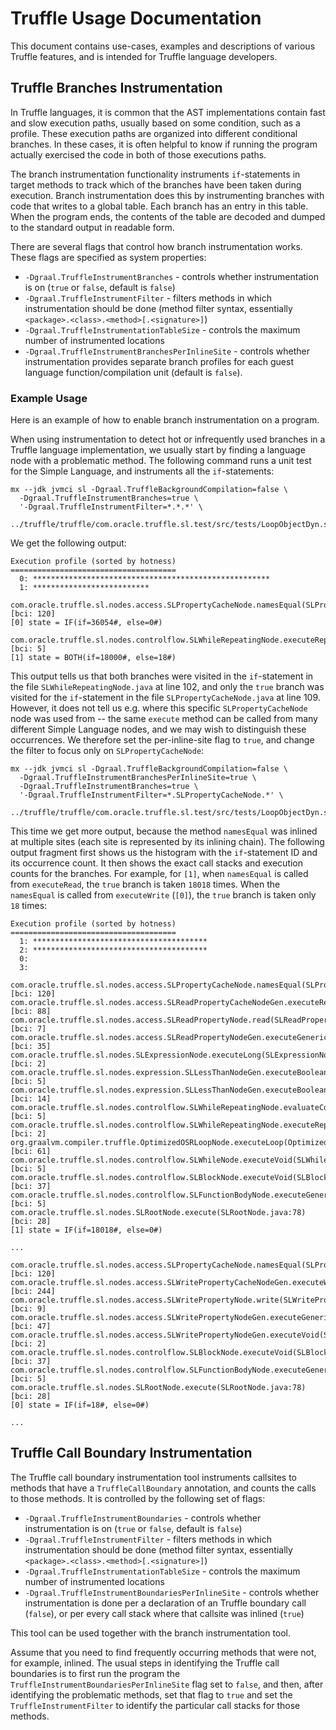 
# Truffle Usage Documentation

This document contains use-cases, examples and descriptions of various Truffle features,
and is intended for Truffle language developers.


## Truffle Branches Instrumentation

In Truffle languages, it is common that the AST implementations contain fast and slow
execution paths, usually based on some condition, such as a profile. These execution
paths are organized into different conditional branches. In these cases, it is often
helpful to know if running the program actually exercised the code in both of those
executions paths.

The branch instrumentation functionality instruments `if`-statements in target methods
to track which of the branches have been taken during execution. Branch instrumentation
does this by instrumenting branches with code that writes to a global
table. Each branch has an entry in this table. When the program ends, the
contents of the table are decoded and dumped to the standard output in readable
form.

There are several flags that control how branch instrumentation works. These flags are
specified as system properties:

- `-Dgraal.TruffleInstrumentBranches` - controls whether instrumentation is on (`true`
  or `false`, default is `false`)
- `-Dgraal.TruffleInstrumentFilter` - filters methods in which instrumentation
  should be done (method filter syntax, essentially `<package>.<class>.<method>[.<signature>]`)
- `-Dgraal.TruffleInstrumentationTableSize` - controls the maximum number of
  instrumented locations
- `-Dgraal.TruffleInstrumentBranchesPerInlineSite` - controls whether instrumentation
  provides separate branch profiles for each guest language function/compilation unit
  (default is `false`).


### Example Usage

Here is an example of how to enable branch instrumentation on a program.

When using instrumentation to detect hot or infrequently used branches in a Truffle
language implementation, we usually start by finding a language node with a
problematic method. The following command runs a unit test for the Simple Language,
and instruments all the `if`-statements:

```
mx --jdk jvmci sl -Dgraal.TruffleBackgroundCompilation=false \
  -Dgraal.TruffleInstrumentBranches=true \
  '-Dgraal.TruffleInstrumentFilter=*.*.*' \
  ../truffle/truffle/com.oracle.truffle.sl.test/src/tests/LoopObjectDyn.sl
```

We get the following output:

```
Execution profile (sorted by hotness)
=====================================
  0: *****************************************************
  1: **************************

com.oracle.truffle.sl.nodes.access.SLPropertyCacheNode.namesEqual(SLPropertyCacheNode.java:109) [bci: 120]
[0] state = IF(if=36054#, else=0#)

com.oracle.truffle.sl.nodes.controlflow.SLWhileRepeatingNode.executeRepeating(SLWhileRepeatingNode.java:102) [bci: 5]
[1] state = BOTH(if=18000#, else=18#)
```

This output tells us that both branches were visited in the `if`-statement in the file
`SLWhileRepeatingNode.java` at line 102, and only the `true` branch was visited for
the `if`-statement in the file `SLPropertyCacheNode.java` at line 109.
However, it does not tell us e.g. where this specific `SLPropertyCacheNode` node was
used from -- the same `execute` method can be called from many different Simple Language
nodes, and we may wish to distinguish these occurrences. We therefore set the
per-inline-site flag to `true`, and change the filter to focus only on
`SLPropertyCacheNode`:

```
mx --jdk jvmci sl -Dgraal.TruffleBackgroundCompilation=false \
  -Dgraal.TruffleInstrumentBranchesPerInlineSite=true \
  -Dgraal.TruffleInstrumentBranches=true \
  '-Dgraal.TruffleInstrumentFilter=*.SLPropertyCacheNode.*' \
  ../truffle/truffle/com.oracle.truffle.sl.test/src/tests/LoopObjectDyn.sl
```

This time we get more output, because the method `namesEqual` was inlined at
multiple sites (each site is represented by its inlining chain). The following output
fragment first shows us the histogram with the `if`-statement ID and its occurrence
count. It then shows the exact call stacks and execution counts for the branches.
For example, for `[1]`, when `namesEqual` is called from `executeRead`, the `true`
branch is taken `18018` times. When the `namesEqual` is called from `executeWrite`
(`[0]`), the `true` branch is taken only `18` times:

```
Execution profile (sorted by hotness)
=====================================
  1: ***************************************
  2: ***************************************
  0:
  3:

com.oracle.truffle.sl.nodes.access.SLPropertyCacheNode.namesEqual(SLPropertyCacheNode.java:109) [bci: 120]
com.oracle.truffle.sl.nodes.access.SLReadPropertyCacheNodeGen.executeRead(SLReadPropertyCacheNodeGen.java:76) [bci: 88]
com.oracle.truffle.sl.nodes.access.SLReadPropertyNode.read(SLReadPropertyNode.java:71) [bci: 7]
com.oracle.truffle.sl.nodes.access.SLReadPropertyNodeGen.executeGeneric(SLReadPropertyNodeGen.java:30) [bci: 35]
com.oracle.truffle.sl.nodes.SLExpressionNode.executeLong(SLExpressionNode.java:81) [bci: 2]
com.oracle.truffle.sl.nodes.expression.SLLessThanNodeGen.executeBoolean_long_long0(SLLessThanNodeGen.java:42) [bci: 5]
com.oracle.truffle.sl.nodes.expression.SLLessThanNodeGen.executeBoolean(SLLessThanNodeGen.java:33) [bci: 14]
com.oracle.truffle.sl.nodes.controlflow.SLWhileRepeatingNode.evaluateCondition(SLWhileRepeatingNode.java:133) [bci: 5]
com.oracle.truffle.sl.nodes.controlflow.SLWhileRepeatingNode.executeRepeating(SLWhileRepeatingNode.java:102) [bci: 2]
org.graalvm.compiler.truffle.OptimizedOSRLoopNode.executeLoop(OptimizedOSRLoopNode.java:113) [bci: 61]
com.oracle.truffle.sl.nodes.controlflow.SLWhileNode.executeVoid(SLWhileNode.java:69) [bci: 5]
com.oracle.truffle.sl.nodes.controlflow.SLBlockNode.executeVoid(SLBlockNode.java:84) [bci: 37]
com.oracle.truffle.sl.nodes.controlflow.SLFunctionBodyNode.executeGeneric(SLFunctionBodyNode.java:81) [bci: 5]
com.oracle.truffle.sl.nodes.SLRootNode.execute(SLRootNode.java:78) [bci: 28]
[1] state = IF(if=18018#, else=0#)

...

com.oracle.truffle.sl.nodes.access.SLPropertyCacheNode.namesEqual(SLPropertyCacheNode.java:109) [bci: 120]
com.oracle.truffle.sl.nodes.access.SLWritePropertyCacheNodeGen.executeWrite(SLWritePropertyCacheNodeGen.java:111) [bci: 244]
com.oracle.truffle.sl.nodes.access.SLWritePropertyNode.write(SLWritePropertyNode.java:73) [bci: 9]
com.oracle.truffle.sl.nodes.access.SLWritePropertyNodeGen.executeGeneric(SLWritePropertyNodeGen.java:33) [bci: 47]
com.oracle.truffle.sl.nodes.access.SLWritePropertyNodeGen.executeVoid(SLWritePropertyNodeGen.java:41) [bci: 2]
com.oracle.truffle.sl.nodes.controlflow.SLBlockNode.executeVoid(SLBlockNode.java:84) [bci: 37]
com.oracle.truffle.sl.nodes.controlflow.SLFunctionBodyNode.executeGeneric(SLFunctionBodyNode.java:81) [bci: 5]
com.oracle.truffle.sl.nodes.SLRootNode.execute(SLRootNode.java:78) [bci: 28]
[0] state = IF(if=18#, else=0#)

...
```

## Truffle Call Boundary Instrumentation

The Truffle call boundary instrumentation tool instruments callsites to methods that
have a `TruffleCallBoundary` annotation, and counts the calls to those methods. It is
controlled by the following set of flags:

- `-Dgraal.TruffleInstrumentBoundaries` - controls whether instrumentation is on (`true`
  or `false`, default is `false`)
- `-Dgraal.TruffleInstrumentFilter` - filters methods in which instrumentation
  should be done (method filter syntax, essentially `<package>.<class>.<method>[.<signature>]`)
- `-Dgraal.TruffleInstrumentationTableSize` - controls the maximum number of
  instrumented locations
- `-Dgraal.TruffleInstrumentBoundariesPerInlineSite` - controls whether instrumentation
  is done per a declaration of an Truffle boundary call (`false`), or per every call
  stack where that callsite was inlined (`true`)

This tool can be used together with the branch instrumentation tool.

Assume that you need to find frequently occurring methods that were not, for example,
inlined. The usual steps in identifying the Truffle call boundaries is to first run the
program the `TruffleInstrumentBoundariesPerInlineSite` flag set to `false`, and
then, after identifying the problematic methods, set that flag to `true` and set the
`TruffleInstrumentFilter` to identify the particular call stacks for those methods.
